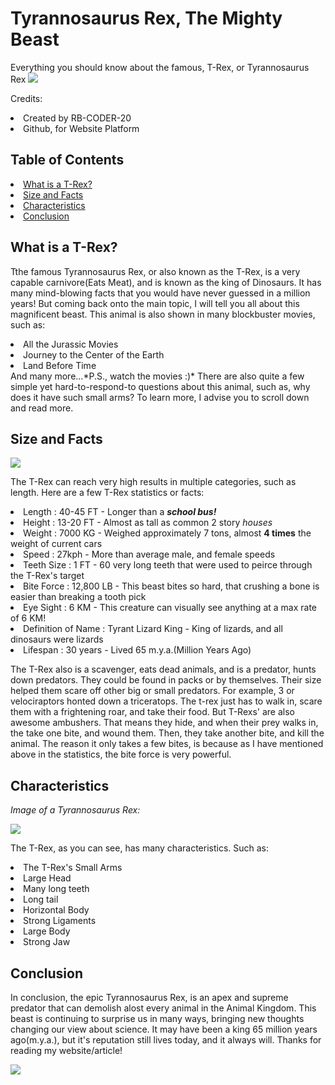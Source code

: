 <h1>Tyrannosaurus Rex, The Mighty Beast</h1>
Everything you should know about the famous, T-Rex, or Tyrannosaurus Rex

<img src="https://cdn.newsapi.com.au/image/v1/c32e77ada066e25b416c4c515f35049f?width=400">

Credits:
<li>Created by RB-CODER-20</li>
<li>Github, for Website Platform</li>

<h2>Table of Contents</h2>
<li class="link-on-website"><a href="#paraOne">What is a T-Rex?</a></li>
<li class="link-on-website"><a href="#paraTwo">Size and Facts</a></li>
<li class="link-on-website"><a href="#paraThree">Characteristics</a></li>
<li class="link-on-website"><a href="#paraFour">Conclusion</a></li>

<h2 id="paraOne">What is a T-Rex?</h2>
<p>Tthe famous Tyrannosaurus Rex, or also known as the T-Rex, is a very capable carnivore(Eats Meat), and is known as the king of Dinosaurs. It has many mind-blowing facts that you would have never guessed in a million years! But coming back onto the main topic, I will tell you all about this magnificent beast. This animal is also shown in many blockbuster movies, such as:
  <li>All the Jurassic Movies</li>
  <li>Journey to the Center of the Earth</li>
  <li>Land Before Time</li>
  And many more...*P.S., watch the movies :)*
There are also quite a few simple yet hard-to-respond-to questions about this animal, such as, why does it have such small arms? To learn more, I advise you to scroll down and read more. </p>

<h2 id="paraTwo">Size and Facts</h2>
<img src="https://cdn.britannica.com/79/8079-050-8227DE49/Tyrannosaurus.jpg">
<p>The T-Rex can reach very high results in multiple categories, such as length. Here are a few T-Rex statistics or facts:</p>
<li>Length : 40-45 FT - Longer than a <strong><em>school bus!</em></strong></li>
<li>Height : 13-20 FT - Almost as tall as common 2 story <em>houses</em> </li>
<li>Weight : 7000 KG - Weighed approximately 7 tons, almost <strong>4 times</strong> the weight of current cars</li>
<li>Speed : 27kph - More than average male, and female speeds</li>
<li>Teeth Size : 1 FT - 60 very long teeth that were used to peirce through the T-Rex's target</li>
<li>Bite Force : 12,800 LB - This beast bites so hard, that crushing a bone is easier than breaking a tooth pick</li>
<li>Eye Sight : 6 KM - This creature can visually see anything at a max rate of 6 KM!</li>
<li>Definition of Name : Tyrant Lizard King - King of lizards, and all dinosaurs were lizards</li>
<li>Lifespan : 30 years - Lived 65 m.y.a.(Million Years Ago)</li>
<p>The T-Rex also is a scavenger, eats dead animals, and is a predator, hunts down predators. They could be found in packs or by themselves. Their size helped them scare off other big or small predators. For example, 3 or velociraptors honted down a triceratops. The t-rex just has to walk in, scare them with a frightening roar, and take their food. But T-Rexs' are also awesome ambushers. That means they hide, and when their prey walks in, the take one bite, and wound them. Then, they take another bite, and kill the animal. The reason it only takes a few bites, is because as I have mentioned above in the statistics, the bite force is very powerful. </p>

<h2>Characteristics</h2>
<p><em>Image of a Tyrannosaurus Rex:</em></p>
<img src="https://www.si.edu/sites/default/files/newsdesk/photos/skeleton.jpg">
<p>The T-Rex, as you can see, has many characteristics. Such as:</p>
<li>The T-Rex's Small Arms</li>
<li>Large Head</li>
<li>Many long teeth</li>
<li>Long tail</li>
<li>Horizontal Body</li>
<li>Strong Ligaments</li>
<li>Large Body</li>
<li>Strong Jaw</li>

<h2 id="paraFour">Conclusion</h2>
<p>In conclusion, the epic Tyrannosaurus Rex, is an apex and supreme predator that can demolish alost every animal in the Animal Kingdom. This beast is continuing to surprise us in many ways, bringing new thoughts changing our view about science. It may have been a king 65 million years ago(m.y.a.), but it's reputation still lives today, and it always will. Thanks for reading my website/article!</p>
<img src="https://www.wired.com/images_blogs/wiredscience/2009/09/sereno2hr.jpg">
